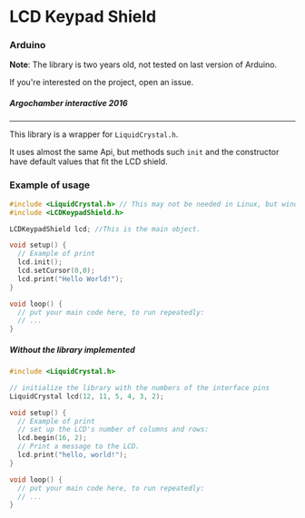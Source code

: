 # LCD Keypad Shield
### Arduino

**Note**: The library is two years old, not tested on last version of Arduino.

If you're interested on the project, open an issue.

##### Argochamber interactive 2016

* * *

This library is a wrapper for `LiquidCrystal.h`.

It uses almost the same Api, but methods such `init` and the constructor have
default values that fit the LCD shield.

### Example of usage

```C++
#include <LiquidCrystal.h> // This may not be needed in Linux, but windows does.
#include <LCDKeypadShield.h>

LCDKeypadShield lcd; //This is the main object.

void setup() {
  // Example of print
  lcd.init();
  lcd.setCursor(0,0);
  lcd.print("Hello World!");
}

void loop() {
  // put your main code here, to run repeatedly:
  // ...
}
```

##### Without the library implemented

```C++
#include <LiquidCrystal.h>

// initialize the library with the numbers of the interface pins
LiquidCrystal lcd(12, 11, 5, 4, 3, 2);

void setup() {
  // Example of print
  // set up the LCD's number of columns and rows:
  lcd.begin(16, 2);
  // Print a message to the LCD.
  lcd.print("hello, world!");
}

void loop() {
  // put your main code here, to run repeatedly:
  // ...
}
```
